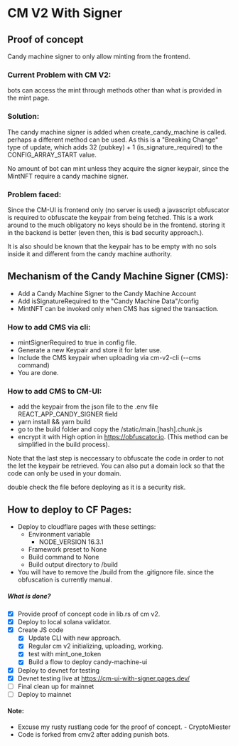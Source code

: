 # CM V2 With Signer

## Proof of concept
Candy machine signer to only allow minting from the frontend. 

### Current Problem with CM V2:
bots can access the mint through methods other than what is provided in the mint page. 

### Solution:
The candy machine signer is added when create_candy_machine is called. perhaps a different method can be used. As this is a "Breaking Change" type of update, which adds 32 (pubkey) + 1 (is_signature_required) to the CONFIG_ARRAY_START value.

No amount of bot can mint unless they acquire the signer keypair, since the MintNFT require a candy machine signer. 

### Problem faced: 
Since the CM-UI is frontend only (no server is used) a javascript obfuscator is required to obfuscate the keypair from being fetched. This is a work around to the much obligatory no keys should be in the frontend. storing it in the backend is better (even then, this is bad security approach.).

It is also should be known that the keypair has to be empty with no sols inside it and different from the candy machine authority.

## Mechanism of the Candy Machine Signer (CMS):
 * Add a Candy Machine Signer to the Candy Machine Account
 * Add isSignatureRequired to the "Candy Machine Data"/config
 * MintNFT can be invoked only when CMS has signed the transaction.

### How to add CMS via cli:
 * mintSignerRequired to true in config file.
 * Generate a new Keypair and store it for later use.
 * Include the CMS keypair when uploading via cm-v2-cli (--cms command)
 * You are done.

### How to add CMS to CM-UI:
 * add the keypair from the json file to the .env file REACT_APP_CANDY_SIGNER field
 * yarn install && yarn build 
 * go to the build folder and copy the /static/main.[hash].chunk.js
 * encrypt it with High option in https://obfuscator.io. (This method can be simplified in the build process). 

Note that the last step is neccessary to obfuscate the code in order to not the let the keypair be retrieved. You can also put a domain lock so that the code can only be used in your domain.

double check the file before deploying as it is a security risk.

## How to deploy to CF Pages:
 * Deploy to cloudflare pages with these settings: 
    * Environment variable
      * NODE_VERSION 16.3.1
    * Framework preset to None
    * Build command to None
    * Build output directory to /build
 * You will have to remove the /build from the .gitignore file. since the obfuscation is currently manual.


##### What is done?
- [x] Provide proof of concept code in lib.rs of cm v2.
- [x] Deploy to local solana validator.
- [x] Create JS code 
  - [x] Update CLI with new approach.
  - [x] Regular cm v2 initializing, uploading, working. 
  - [x] test with mint_one_token
  - [x] Build a flow to deploy candy-machine-ui
- [x] Deploy to devnet for testing
- [x] Devnet testing live at https://cm-ui-with-signer.pages.dev/
- [ ] Final clean up for mainnet
- [ ] Deploy to mainnet

#### Note:
* Excuse my rusty rustlang code for the proof of concept. - CryptoMiester
* Code is forked from cmv2 after adding punish bots.
